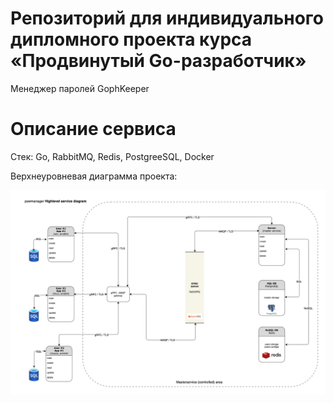 # Репозиторий для индивидуального дипломного проекта курса «Продвинутый Go-разработчик»

Менеджер паролей GophKeeper

# Описание сервиса

Стек: Go, RabbitMQ, Redis, PostgreeSQL, Docker

Верхнеуровневая диаграмма проекта:

![alt text](https://github.com/dimsonson/pswmanager/blob/master/doc/highleveldiagram.png?raw=true)



